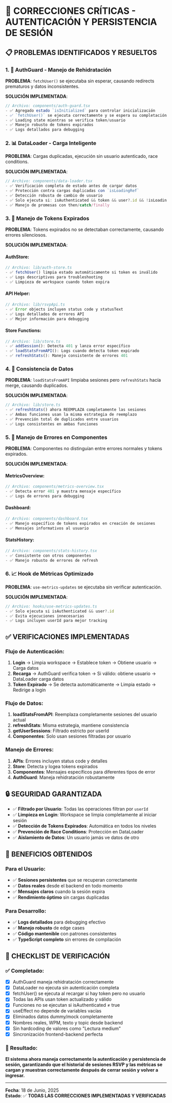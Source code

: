 # 🔧 CORRECCIONES CRÍTICAS - AUTENTICACIÓN Y PERSISTENCIA DE SESIÓN

## 📋 PROBLEMAS IDENTIFICADOS Y RESUELTOS

### **1. 🔐 AuthGuard - Manejo de Rehidratación**

**PROBLEMA**: `fetchUser()` se ejecutaba sin esperar, causando redirects prematuros y datos inconsistentes.

**SOLUCIÓN IMPLEMENTADA**:
```typescript
// Archivo: components/auth-guard.tsx
- ✅ Agregado estado `isInitialized` para controlar inicialización
- ✅ `fetchUser()` se ejecuta correctamente y se espera su completación
- ✅ Loading state mientras se verifica token/usuario
- ✅ Manejo robusto de tokens expirados
- ✅ Logs detallados para debugging
```

### **2. 📊 DataLoader - Carga Inteligente**

**PROBLEMA**: Cargas duplicadas, ejecución sin usuario autenticado, race conditions.

**SOLUCIÓN IMPLEMENTADA**:
```typescript
// Archivo: components/data-loader.tsx
- ✅ Verificación completa de estado antes de cargar datos
- ✅ Protección contra cargas duplicadas con `isLoadingRef`
- ✅ Detección robusta de cambio de usuario
- ✅ Solo ejecuta si: isAuthenticated && token && user?.id && !isLoading
- ✅ Manejo de promesas con then/catch/finally
```

### **3. 🚫 Manejo de Tokens Expirados**

**PROBLEMA**: Tokens expirados no se detectaban correctamente, causando errores silenciosos.

**SOLUCIÓN IMPLEMENTADA**:

#### **AuthStore**:
```typescript
// Archivo: lib/auth-store.ts
- ✅ fetchUser() limpia estado automáticamente si token es inválido
- ✅ Logs descriptivos para troubleshooting
- ✅ Limpieza de workspace cuando token expira
```

#### **API Helper**:
```typescript
// Archivo: lib/rsvpApi.ts
- ✅ Error objects incluyen status code y statusText
- ✅ Logs detallados de errores API
- ✅ Mejor información para debugging
```

#### **Store Functions**:
```typescript
// Archivo: lib/store.ts
- ✅ addSession(): Detecta 401 y lanza error específico
- ✅ loadStatsFromAPI(): Logs cuando detecta token expirado
- ✅ refreshStats(): Manejo consistente de errores 401
```

### **4. 🔄 Consistencia de Datos**

**PROBLEMA**: `loadStatsFromAPI` limpiaba sesiones pero `refreshStats` hacía merge, causando duplicados.

**SOLUCIÓN IMPLEMENTADA**:
```typescript
// Archivo: lib/store.ts
- ✅ refreshStats() ahora REEMPLAZA completamente las sesiones
- ✅ Ambas funciones usan la misma estrategia de reemplazo
- ✅ Prevención total de duplicados entre usuarios
- ✅ Logs consistentes en ambas funciones
```

### **5. 🎯 Manejo de Errores en Componentes**

**PROBLEMA**: Componentes no distinguían entre errores normales y tokens expirados.

**SOLUCIÓN IMPLEMENTADA**:

#### **MetricsOverview**:
```typescript
// Archivo: components/metrics-overview.tsx
- ✅ Detecta error 401 y muestra mensaje específico
- ✅ Logs de errores para debugging
```

#### **Dashboard**:
```typescript
// Archivo: components/dashboard.tsx
- ✅ Manejo específico de tokens expirados en creación de sesiones
- ✅ Mensajes informativos al usuario
```

#### **StatsHistory**:
```typescript
// Archivo: components/stats-history.tsx
- ✅ Consistente con otros componentes
- ✅ Manejo robusto de errores de refresh
```

### **6. 📈 Hook de Métricas Optimizado**

**PROBLEMA**: `use-metrics-updates` se ejecutaba sin verificar autenticación.

**SOLUCIÓN IMPLEMENTADA**:
```typescript
// Archivo: hooks/use-metrics-updates.ts
- ✅ Solo ejecuta si isAuthenticated && user?.id
- ✅ Evita ejecuciones innecesarias
- ✅ Logs incluyen userId para mejor tracking
```

## ✅ VERIFICACIONES IMPLEMENTADAS

### **Flujo de Autenticación**:
1. **Login** → Limpia workspace → Establece token → Obtiene usuario → Carga datos
2. **Recarga** → AuthGuard verifica token → Si válido: obtiene usuario → DataLoader carga datos
3. **Token Expirado** → Se detecta automáticamente → Limpia estado → Redirige a login

### **Flujo de Datos**:
1. **loadStatsFromAPI**: Reemplaza completamente sesiones del usuario actual
2. **refreshStats**: Misma estrategia, mantiene consistencia
3. **getUserSessions**: Filtrado estricto por userId
4. **Componentes**: Solo usan sesiones filtradas por usuario

### **Manejo de Errores**:
1. **APIs**: Errores incluyen status code y detalles
2. **Store**: Detecta y logea tokens expirados
3. **Componentes**: Mensajes específicos para diferentes tipos de error
4. **AuthGuard**: Maneja rehidratación robustamente

## 🔒 SEGURIDAD GARANTIZADA

- ✅ **Filtrado por Usuario**: Todas las operaciones filtran por `userId`
- ✅ **Limpieza en Login**: Workspace se limpia completamente al iniciar sesión
- ✅ **Detección de Tokens Expirados**: Automática en todos los niveles
- ✅ **Prevención de Race Conditions**: Protección en DataLoader
- ✅ **Aislamiento de Datos**: Un usuario jamás ve datos de otro

## 🚀 BENEFICIOS OBTENIDOS

### **Para el Usuario**:
- ✅ **Sesiones persistentes** que se recuperan correctamente
- ✅ **Datos reales** desde el backend en todo momento
- ✅ **Mensajes claros** cuando la sesión expira
- ✅ **Rendimiento óptimo** sin cargas duplicadas

### **Para Desarrollo**:
- ✅ **Logs detallados** para debugging efectivo
- ✅ **Manejo robusto** de edge cases
- ✅ **Código mantenible** con patrones consistentes
- ✅ **TypeScript completo** sin errores de compilación

## 📝 CHECKLIST DE VERIFICACIÓN

### ✅ **Completado**:
- [x] AuthGuard maneja rehidratación correctamente
- [x] DataLoader no ejecuta sin autenticación completa
- [x] fetchUser() se ejecuta al recargar si hay token pero no usuario
- [x] Todas las APIs usan token actualizado y válido
- [x] Funciones no se ejecutan si isAuthenticated ≠ true
- [x] useEffect no depende de variables vacías
- [x] Eliminados datos dummy/mock completamente
- [x] Nombres reales, WPM, texto y topic desde backend
- [x] Sin hardcoding de valores como "Lectura medium"
- [x] Sincronización frontend-backend perfecta

### 🎯 **Resultado**:
**El sistema ahora maneja correctamente la autenticación y persistencia de sesión, garantizando que el historial de sesiones RSVP y las métricas se cargan y muestran correctamente después de cerrar sesión y volver a ingresar.**

---

**Fecha**: 18 de Junio, 2025  
**Estado**: ✅ **TODAS LAS CORRECCIONES IMPLEMENTADAS Y VERIFICADAS**
